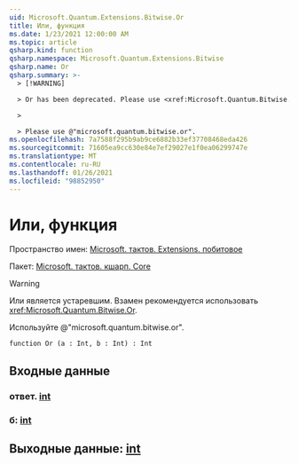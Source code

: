 ```yaml
---
uid: Microsoft.Quantum.Extensions.Bitwise.Or
title: Или, функция
ms.date: 1/23/2021 12:00:00 AM
ms.topic: article
qsharp.kind: function
qsharp.namespace: Microsoft.Quantum.Extensions.Bitwise
qsharp.name: Or
qsharp.summary: >-
  > [!WARNING]

  > Or has been deprecated. Please use <xref:Microsoft.Quantum.Bitwise.Or> instead.

  >

  > Please use @"microsoft.quantum.bitwise.or".
ms.openlocfilehash: 7a7588f295b9ab9ce6882b33ef37708468eda426
ms.sourcegitcommit: 71605ea9cc630e84e7ef29027e1f0ea06299747e
ms.translationtype: MT
ms.contentlocale: ru-RU
ms.lasthandoff: 01/26/2021
ms.locfileid: "98852950"
---
```

# <a name="or-function"></a>Или, функция

Пространство имен: [Microsoft. тактов. Extensions. побитовое](xref:Microsoft.Quantum.Extensions.Bitwise)

Пакет: [Microsoft. тактов. кшарп. Core](https://nuget.org/packages/Microsoft.Quantum.QSharp.Core)


> [!WARNING]
> Или является устаревшим. Взамен рекомендуется использовать <xref:Microsoft.Quantum.Bitwise.Or>.
>
> Используйте @"microsoft.quantum.bitwise.or".



```qsharp
function Or (a : Int, b : Int) : Int
```


## <a name="input"></a>Входные данные

### <a name="a--int"></a>ответ. [int](xref:microsoft.quantum.lang-ref.int)




### <a name="b--int"></a>б: [int](xref:microsoft.quantum.lang-ref.int)





## <a name="output--int"></a>Выходные данные: [int](xref:microsoft.quantum.lang-ref.int)

